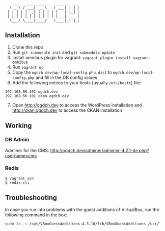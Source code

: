        ___   ____ ____     ____ _   _ 
      / _ \ / ___|  _ \   / ___| | | |
     | | | | |  _| | | | | |   | |_| |
     | |_| | |_| | |_| | | |___|  _  |
      \___/ \____|____/   \____|_| |_|
                                      
                                      
## Installation

1. Clone this repo
2. Run `git submodule init` and `git submodule update`
3. Install omnibus plugin for vagrant: `vagrant plugin install vagrant-omnibus`
4. Run `vagrant up`
5. Copy the `ogdch.dev/wp-local-config.php.dist` to `ogdch.dev/wp-local-config.php` and fill in the DB config values
6.  Add the following entries to your hosts (usually `/etc/hosts`) file:

```
192.168.56.101 ogdch.dev
192.168.56.101 ckan.ogdch.dev
```

7. Open http://ogdch.dev to access the WordPress installation and http://ckan.ogdch.dev to access the CKAN installation


## Working

### DB Admin
Adminer for the CMS: http://ogdch.dev/adminer/adminer-4.2.1-de.php?username=cms

### Redis
    $ vagrant ssh
    $ redis-cli

## Troubleshooting

In case you run into problems with the guest additions of VirtualBox, run the following command in the box:

```bash
sudo ln -s /opt/VBoxGuestAdditions-4.3.10/lib/VBoxGuestAdditions /usr/lib/VBoxGuestAdditions
```
